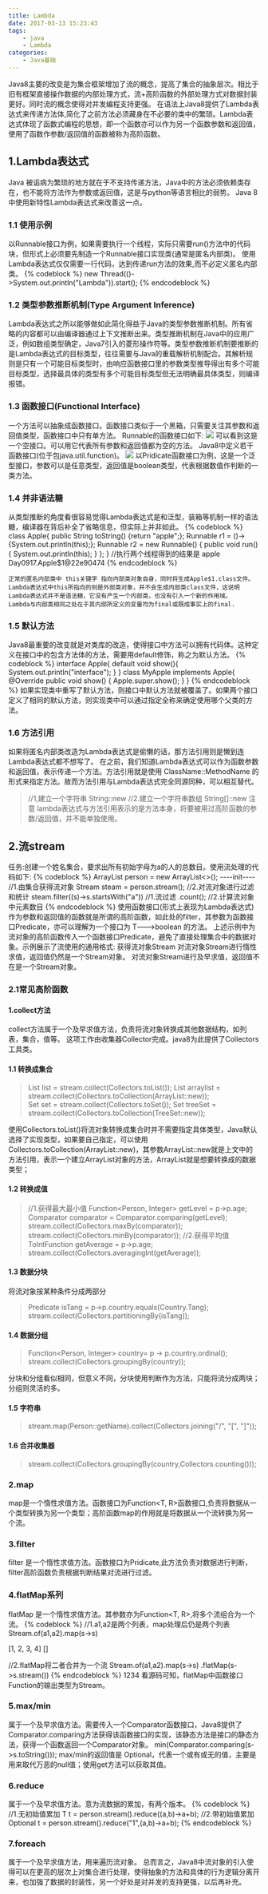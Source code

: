 ```yaml
---
title: Lambda
date: 2017-03-13 15:23:43
tags:
	- java
	- Lambda
categories:
	- Java基础
---
```


Java8主要的改变是为集合框架增加了流的概念，提高了集合的抽象层次。相比于旧有框架直接操作数据的内部处理方式，流+高阶函数的外部处理方式对数据封装更好。同时流的概念使得对并发编程支持更强。
在语法上Java8提供了Lambda表达式来传递方法体,简化了之前方法必须藏身在不必要的类中的繁琐。Lambda表达式体现了函数式编程的思想，即一个函数亦可以作为另一个函数参数和返回值，使用了函数作参数/返回值的函数被称为高阶函数。

## 1.Lambda表达式
Java 被诟病为繁琐的地方就在于不支持传递方法，Java中的方法必须依赖类存在，也不能将方法作为参数或返回值，这是与python等语言相比的弱势。
Java 8中使用新特性Lambda表达式来改善这一点。
<!--more-->
### 1.1 使用示例
以Runnable接口为例，如果需要执行一个线程，实际只需要run()方法中的代码块，但形式上必须要先制造一个Runnable接口实现类(通常是匿名内部类)。
使用Lambda表达式仅仅需要一行代码，达到传递run方法的效果,而不必定义匿名内部类。
{% codeblock %}
new Thread(()->System.out.println("Lambda")).start();
{% endcodeblock %}
### 1.2 类型参数推断机制(Type Argument Inference)
Lambda表达式之所以能够做如此简化得益于Java的类型参数推断机制。所有省略的内容都可以由编译器通过上下文推断出来。类型推断机制在Java中的应用广泛，例如数组类型确定，Java7引入的菱形操作符等。类型参数推断机制要推断的是Lambda表达式的目标类型，往往需要与Java的重载解析机制配合。其解析规则是只有一个可能目标类型时，由响应函数接口里的参数类型推导得出有多个可能目标类型，选择最具体的类型有多个可能目标类型但无法明确最具体类型，则编译报错。

### 1.3 函数接口(Functional Interface)
一个方法可以抽象成函数接口。函数接口类似于一个黑箱，只需要关注其参数和返回值类型，函数接口中只有单方法。
Runnable的函数接口如下:
![](/img/articleImg/jk82.png)
可以看到这是一个空接口。可以用它代表所有参数和返回值都为空的方法。
Java8中定义若干函数接口(位于包java.util.function)。
![](/img/articleImg/jk8.png)
以Pridicate函数接口为例，这是一个泛型接口，参数可以是任意类型，返回值是boolean类型，代表根据数值作判断的一类方法。

### 1.4 并非语法糖
从类型推断的角度看很容易觉得Lambda表达式是和泛型，装箱等机制一样的语法糖，编译器在背后补全了省略信息，但实际上并非如此。
{% codeblock %}
class Apple{
	public String toString() {return "apple";};
	Runnable r1 = ()->{System.out.println(this);};
	Runnable r2 = new Runnable() {
		public void run() {
			System.out.println(this);
		}
	};
}
//执行两个线程得到的结果是
apple
Day0917.Apple$1@22e90474
{% endcodeblock %}

	正常的匿名内部类中 this关键字 指向内部类对象自身，同时将生成Apple$1.class文件。
	Lambda表达式中this所指向的则是外部类对象，并不会生成内部类class文件，这说明Lambda表达式并不是语法糖，它没有产生一个内部类，也没有引入一个新的作用域。
	Lambda与内部类相同之处在于其内部所定义的变量均为final或既成事实上的final.

### 1.5 默认方法
Java8最重要的改变就是对类库的改造，使得接口中方法可以拥有代码体。这种定义在接口中的包含方法体的方法，需要用default修饰，称之为默认方法。
{% codeblock %}
interface Apple{
	default void show(){
		System.out.println("interface");
	}
}
class MyApple implements Apple{
	@Override
	public void show() {
		Apple.super.show();
	}
}
{% endcodeblock %}
如果实现类中重写了默认方法，则接口中默认方法就被覆盖了。如果两个接口定义了相同的默认方法，则实现类中可以通过指定全称来确定使用哪个父类的方法。

### 1.6 方法引用
如果将匿名内部类改造为Lambda表达式是偷懒的话，那方法引用则是懒到连Lambda表达式都不想写了。
在之前，我们知道Lambda表达式可以作为函数参数和返回值，表示传递一个方法。方法引用就是使用 ClassName::MethodName 的形式来指定方法。故而方法引用与Lambda表达式完全同源同种，可以相互替代。

>//1,建立一个字符串
>String::new 
>//2.建立一个字符串数组
>String[]::new
>注意 lambda表达式与方法引用表示的是方法本身，将要被用过高阶函数的参数/返回值，并不能单独使用。

## 2.流stream
任务:创建一个姓名集合，要求出所有初始字母为a的人的总数目。使用流处理的代码如下:
{% codeblock %}
ArrayList<String> person = new ArrayList<>();
----init----
//1.由集合获得流对象
Stream<String> steam = person.stream();
//2.对流对象进行过滤和统计
steam.filter((s)->s.startsWith("a")) //1.流过滤
.count(); //2.计算流对象中元素数目
{% endcodeblock %}
使用函数接口(形式上表现为Lambda表达式)作为参数和返回值的函数就是所谓的高阶函数，如此处的filter，其参数为函数接口Predicate，亦可以理解为一个接口为 T--->boolean 的方法。
上述示例中为流对象的高阶函数传入一个函数接口Predicate，避免了直接处理集合中的数据对象。示例展示了流使用的通用格式:
获得流对象Stream
对流对象Stream进行惰性求值，返回值仍然是一个Stream对象。
对流对象Stream进行及早求值，返回值不在是一个Stream对象。

### 2.1常见高阶函数
#### 1.collect方法
collect方法属于一个及早求值方法，负责将流对象转换成其他数据结构，如列表，集合，值等。
这项工作由收集器Collector完成。java8为此提供了Collectors工具类。
#### 1.1 转换成集合
>List<Person> list = stream.collect(Collectors.toList());
>List<Person> arraylist = stream.collect(Collectors.toCollection(ArrayList::new));       
>Set<Person> set = stream.collect(Collectors.toSet());
>Set<Person> treeSet = stream.collect(Collectors.toCollection(TreeSet::new));

使用Collectors.toList()将流对象转换成集合时并不需要指定具体类型，Java默认选择了实现类型，如果要自己指定，可以使用Collectors.toCollection(ArrayList::new)，其参数ArrayList::new就是上文中的方法引用，表示一个建立ArrayList对象的方法，ArrayList就是想要转换成的数据类型；
#### 1.2 转换成值
>//1.获得最大最小值
>Function<Person, Integer> getLevel = p->p.age; 
>Comparator<Person> comparator = Comparator.comparing(getLevel);
>stream.collect(Collectors.maxBy(comparator));
>stream.collect(Collectors.minBy(comparator));
>//2.获得平均值
>ToIntFunction<Person> getAverage = p->p.age;
>stream.collect(Collectors.averagingInt(getAverage));

#### 1.3 数据分块
将流对象按某种条件分成两部分
>Predicate<Person> isTang = p->p.country.equals(Country.Tang);
>stream.collect(Collectors.partitioningBy(isTang));

#### 1.4 数据分组
>Function<Person, Integer> country= p -> p.country.ordinal();
>stream.collect(Collectors.groupingBy(country));

分块和分组看似相同，但意义不同，分块使用判断作为方法，只能将流分成两块；分组则灵活的多。
#### 1.5 字符串
>stream.map(Person::getName).collect(Collectors.joining("/", "[", "]"));

#### 1.6 合并收集器
>stream.collect(Collectors.groupingBy(country,Collectors.counting()));

### 2.map
map是一个惰性求值方法。函数接口为Function<T, R>函数接口,负责将数据从一个类型转换为另一个类型；高阶函数map的作用就是将数据从一个流转换为另一个流。
### 3.filter
filter 是一个惰性求值方法。函数接口为Pridicate<T>,此方法负责对数据进行判断，filter高阶函数负责根据判断结果对流进行过滤。
### 4.flatMap系列
flatMap 是一个惰性求值方法。其参数亦为Function<T, R>,将多个流组合为一个流。
{% codeblock %}
//1.a1,a2是两个列表，map处理后仍是两个列表
Stream.of(a1,a2).map(s->s)

[1, 2, 3, 4]
[]

//2.flatMap将二者合并为一个流
Stream.of(a1,a2).map(s->s)
.flatMap(s->s.stream())
{% endcodeblock %}
1234
看源码可知，flatMap中函数接口Function的输出类型为Stream<R>。
### 5.max/min
属于一个及早求值方法。需要传入一个Comparator函数接口，Java8提供了Comparator.comparing方法获得该函数接口的实现，该静态方法是接口的静态方法，获得一个函数返回一个Comparator对象。
min(Comparator.comparing(s->s.toString()));
max/min的返回值是 Optional，代表一个或有或无的值，主要是用来取代万恶的null值；使用get方法可以获取其值。
### 6.reduce
属于一个及早求值方法。意为流数据的累加，有两个版本。
{% codeblock %}
//1.无初始值累加
T t = person.stream().reduce((a,b)->a+b);
//2.带初始值累加
Optional<T> t = person.stream().reduce("1",(a,b)->a+b);
{% endcodeblock %}
### 7.foreach
属于一个及早求值方法，用来遍历流对象。
总而言之，Java8中流对象的引入使得可以在更高的层次上对集合进行处理，使得抽象的方法和具体的行为逻辑分离开来，也加强了数据的封装性，另一个好处是对并发的支持更强，以后再补充。